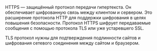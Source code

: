 HTTPS — защищённый протокол передачи гипертекста. Он обеспечивает шифрованную связь между клиентом и сервером. Это расширение протокола HTTP для поддержки шифрования в целях повышения безопасности. Протокол HTTPS шифрует передаваемые сообщения с помощью протокола TLS или уже устаревшего SSL. 

TLS протокол нужны для подтверждения подлинности сайтов и шифрования сетевого соединения между сайтом и браузером.
